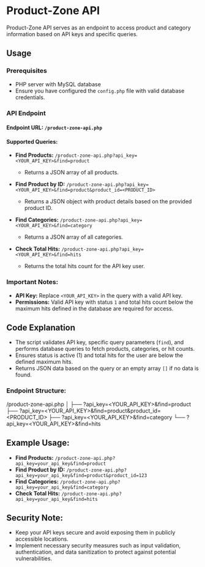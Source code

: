 # Product-Zone API

Product-Zone API serves as an endpoint to access product and category information based on API keys and specific queries.

## Usage

### Prerequisites

- PHP server with MySQL database
- Ensure you have configured the `config.php` file with valid database credentials.

### API Endpoint

#### Endpoint URL: `/product-zone-api.php`

#### Supported Queries:

- **Find Products:** `/product-zone-api.php?api_key=<YOUR_API_KEY>&find=product`
  - Returns a JSON array of all products.

- **Find Product by ID:** `/product-zone-api.php?api_key=<YOUR_API_KEY>&find=product&product_id=<PRODUCT_ID>`
  - Returns a JSON object with product details based on the provided product ID.

- **Find Categories:** `/product-zone-api.php?api_key=<YOUR_API_KEY>&find=category`
  - Returns a JSON array of all categories.

- **Check Total Hits:** `/product-zone-api.php?api_key=<YOUR_API_KEY>&find=hits`
  - Returns the total hits count for the API key user.

### Important Notes:

- **API Key:** Replace `<YOUR_API_KEY>` in the query with a valid API key.
- **Permissions:** Valid API key with status `1` and total hits count below the maximum hits defined in the database are required for access.

## Code Explanation

- The script validates API key, specific query parameters (`find`), and performs database queries to fetch products, categories, or hit counts.
- Ensures status is active (1) and total hits for the user are below the defined maximum hits.
- Returns JSON data based on the query or an empty array `[]` if no data is found.

### Endpoint Structure:

/product-zone-api.php
│
├── ?api_key=<YOUR_API_KEY>&find=product
├── ?api_key=<YOUR_API_KEY>&find=product&product_id=<PRODUCT_ID>
├── ?api_key=<YOUR_API_KEY>&find=category
└── ?api_key=<YOUR_API_KEY>&find=hits


## Example Usage:

- **Find Products:** `/product-zone-api.php?api_key=your_api_key&find=product`
- **Find Product by ID:** `/product-zone-api.php?api_key=your_api_key&find=product&product_id=123`
- **Find Categories:** `/product-zone-api.php?api_key=your_api_key&find=category`
- **Check Total Hits:** `/product-zone-api.php?api_key=your_api_key&find=hits`

## Security Note:

- Keep your API keys secure and avoid exposing them in publicly accessible locations.
- Implement necessary security measures such as input validation, authentication, and data sanitization to protect against potential vulnerabilities.
